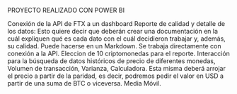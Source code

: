 PROYECTO REALIZADO CON POWER BI

Conexión de la API de FTX a un dashboard 
Reporte de calidad y detalle de los datos: Esto quiere decir que deberán crear una documentación en la cuál expliquen qué es cada dato con el cuál decidieron trabajar y, además, su calidad. Puede hacerse en un Markdown.
Se trabaja directamente con conexión a la API. 
Eleccion de 10 criptomonedas para el reporte. 
Interacción para la búsqueda de datos históricos de precio de diferentes monedas, Volumen de transacción, Varianza, Calculadora. Esta misma deberá arrojar el precio a partir de la paridad, es decir, podremos pedir el valor en USD a partir de una suma de BTC o viceversa.
Media Móvil.
